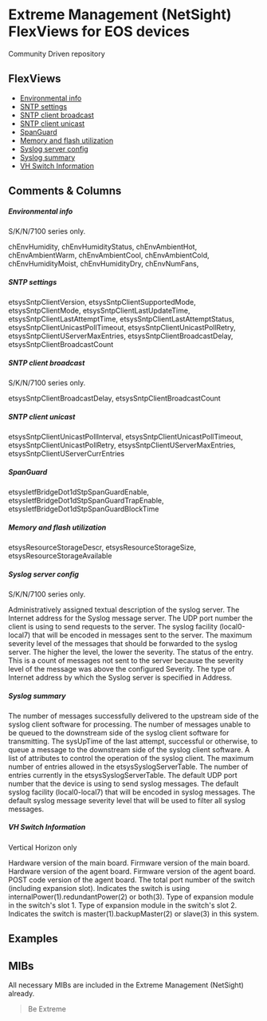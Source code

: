 # Extreme Management (NetSight) FlexViews for EOS devices

Community Driven repository

## FlexViews
* [Environmental info](tpl/S_Environment_stats.tpl?raw=true)
* [SNTP settings](tpl/sntp_client_setup.tpl?raw=true)
* [SNTP client broadcast](tpl/sntp_broadcast.tpl?raw=true)
* [SNTP client unicast](tpl/sntp_client_unicast.tpl?raw=true)
* [SpanGuard](tpl/SpanGuardSettings.tpl?raw=true)
* [Memory and flash utilization](tpl/Storage_Utilization.tpl?raw=true)
* [Syslog server config](tpl/Syslog_Server_Configuration.tpl?raw=true)
* [Syslog summary](tpl/Syslog_Summary_Information.tpl?raw=true)
* [VH Switch Information](tpl/VH-Switch_Information.tpl?raw=true)

## Comments & Columns
##### Environmental info
S/K/N/7100 series only.

chEnvHumidity, chEnvHumidityStatus, chEnvAmbientHot, chEnvAmbientWarm, chEnvAmbientCool, chEnvAmbientCold, chEnvHumidityMoist, chEnvHumidityDry, chEnvNumFans, 

##### SNTP settings
etsysSntpClientVersion, etsysSntpClientSupportedMode, etsysSntpClientMode, etsysSntpClientLastUpdateTime, etsysSntpClientLastAttemptTime, etsysSntpClientLastAttemptStatus, 
etsysSntpClientUnicastPollTimeout, etsysSntpClientUnicastPollRetry, etsysSntpClientUServerMaxEntries, etsysSntpClientBroadcastDelay, etsysSntpClientBroadcastCount

##### SNTP client broadcast
S/K/N/7100 series only.

etsysSntpClientBroadcastDelay, etsysSntpClientBroadcastCount

##### SNTP client unicast
etsysSntpClientUnicastPollInterval, etsysSntpClientUnicastPollTimeout, etsysSntpClientUnicastPollRetry, etsysSntpClientUServerMaxEntries, etsysSntpClientUServerCurrEntries

##### SpanGuard
etsysIetfBridgeDot1dStpSpanGuardEnable, etsysIetfBridgeDot1dStpSpanGuardTrapEnable, etsysIetfBridgeDot1dStpSpanGuardBlockTime

##### Memory and flash utilization
etsysResourceStorageDescr, etsysResourceStorageSize, etsysResourceStorageAvailable

##### Syslog server config
S/K/N/7100 series only.

Administratively assigned textual description of the syslog server.
The Internet address for the Syslog message server.
The UDP port number the client is using to send requests to the server.
The syslog facility (local0-local7) that will be encoded in messages sent to the server.
The maximum severity level of the messages that should be forwarded to the syslog server. The higher the level, the lower the severity.
The status of the entry.
This is a count of messages not sent to the server because the severity level of the message was above the configured Severity.
The type of Internet address by which the Syslog server is specified in Address.

##### Syslog summary
The number of messages successfully delivered to the upstream side of the syslog client software for processing.
The number of messages unable to be queued to the downstream side of the syslog client software for transmitting.
The sysUpTime of the last attempt, successful or otherwise, to queue a message to the downstream side of the syslog client software.
A list of attributes to control the operation of the syslog client.
The maximum number of entries allowed in the etsysSyslogServerTable.
The number of entries currently in the etsysSyslogServerTable.
The default UDP port number that the device is using to send syslog messages.
The default syslog facility (local0-local7) that will be encoded in syslog messages.
The default syslog message severity level that will be used to filter all syslog messages.

##### VH Switch Information
Vertical Horizon only

Hardware version of the main board.
Firmware version of the main board.
Hardware version of the agent board.
Firmware version of the agent board.
POST code version of the agent board.
The total port number of the switch (including expansion slot).
Indicates the switch is using internalPower(1).redundantPower(2) or both(3).
Type of expansion module in the switch's slot 1.
Type of expansion module in the switch's slot 2.
Indicates the switch is master(1).backupMaster(2) or slave(3) in this system.

## Examples

## MIBs
All necessary MIBs are included in the Extreme Management (NetSight) already.

>Be Extreme